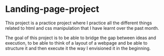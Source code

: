 # Landing-page-project

This project is a practice project where I practice all the different things related to html and css manipulation that I have learnt over the past month.

The goal of this project is to be able to bridge the gap between ideas and execution, to be able to think of a layout of a webpage and be able to structure it and then execute it the way I envisioned it in the beginning.
